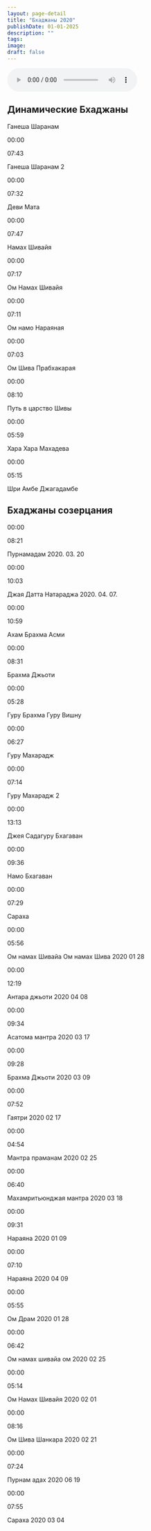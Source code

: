 ```yaml
---
layout: page-detail
title: "Бхаджаны 2020"
publishDate: 01-01-2025
description: ""
tags:
image:
draft: false
---
```


<audio title="Ганеша Шаранам" src="/upload/iblock/074/07466e1dc8fc8edf979a1ad4abe8f140.mp3" controls=""></audio>

## Динамические Бхаджаны  
Ганеша Шаранам 

00:00 

07:43 

Ганеша Шаранам 2 

00:00 

07:32 

Деви Мата 

00:00 

07:47 

Намах Шивайя 

00:00 

07:17 

Ом Намах Шивайя 

00:00 

07:11 

Ом намо Нараяная 

00:00 

07:03 

Ом Шива Прабхакарая 

00:00 

08:10 

Путь в царство Шивы 

00:00 

05:59 

Хара Хара Махадева 

00:00 

05:15 

Шри Амбе Джагадамбе  

## Бхаджаны созерцания
00:00 

08:21 

Пурнамадам 2020\. 03\. 20

00:00 

10:03 

Джая Датта Натараджа 2020\. 04\. 07.

00:00 

10:59 

Ахам Брахма Асми

00:00 

08:31 

Брахма Джьоти

00:00 

05:28 

Гуру Брахма Гуру Вишну

00:00 

06:27 

Гуру Махарадж

00:00 

07:14 

Гуру Махарадж 2

00:00 

13:13 

Джея Садагуру Бхагаван

00:00 

09:36 

Намо Бхагаван

00:00 

07:29 

Сараха

00:00 

05:56 

Ом намах Шивайа Ом намах Шива 2020 01 28

00:00 

12:19 

Антара джьоти 2020 04 08

00:00 

09:34 

Асатома мантра 2020 03 17

00:00 

09:28 

Брахма Джьоти 2020 03 09

00:00 

07:52 

Гаятри 2020 02 17

00:00 

04:54 

Мантра праманам 2020 02 25

00:00 

06:40 

Махамритьюнджая мантра 2020 03 18

00:00 

09:31 

Нараяна 2020 01 09

00:00 

07:10 

Нараяна 2020 04 09

00:00 

05:55 

Ом Драм 2020 01 28

00:00 

06:42 

Ом намах шивайа ом 2020 02 25

00:00 

05:14 

Ом Намах Шивайя 2020 02 01

00:00 

08:16 

Ом Шива Шанкара 2020 02 21

00:00 

07:24 

Пурнам адах 2020 06 19

00:00 

07:55 

Сараха 2020 03 04

  
